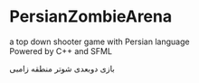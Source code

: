 # PersianZombieArena
a top down shooter game with Persian language  
Powered by C++ and SFML  

بازی دوبعدی شوتر منطقه زامبی

